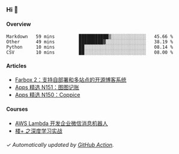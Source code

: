 ### Hi 👋

#### Overview

<!--START_SECTION:waka-->
```text
Markdown   59 mins         ███████████▒░░░░░░░░░░░░░   45.66 % 
Other      49 mins         █████████▓░░░░░░░░░░░░░░░   38.19 % 
Python     10 mins         ██░░░░░░░░░░░░░░░░░░░░░░░   08.14 % 
CSV        10 mins         ██░░░░░░░░░░░░░░░░░░░░░░░   08.00 % 
```
<!--END_SECTION:waka-->

#### Articles

<!-- BLOG:START -->
- [Farbox 2：支持自部署和多站点的开源博客系统](https://huhuhang.com/post/sspai/65889)
- [Apps 精选 N151：图图记账](https://huhuhang.com/post/product-hunt/product-hunt-n151)
- [Apps 精选 N150：Coppice](https://huhuhang.com/post/product-hunt/product-hunt-n150)
<!-- BLOG:END -->

#### Courses

<!-- SYL:START -->
- [AWS Lambda 开发企业微信消息机器人](https://lanqiao.cn/courses/2868)
- [楼+ 之深度学习实战](https://lanqiao.cn/courses/2617)
<!-- SYL:END -->

###### ✓ Automatically updated by [GitHub Action](https://github.com/huhuhang/huhuhang/actions).
